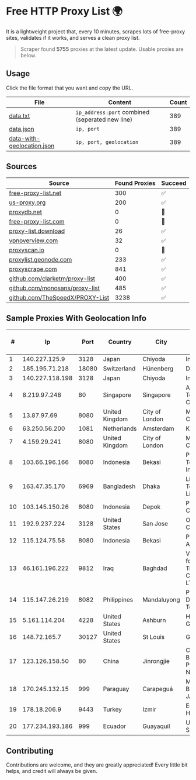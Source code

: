 
# Free HTTP Proxy List 🌍

It is a lightweight project that, every 10 minutes, scrapes lots of free-proxy sites, validates if it works, and serves a clean proxy list.


> Scraper found **5755** proxies at the latest update. Usable proxies are below.

## Usage

Click the file format that you want and copy the URL.


|File|Content|Count|
|----|-------|-----|
|[data.txt](https://raw.githubusercontent.com/themiralay/Proxy-List-World/master/data.txt)|`ip_address:port` combined (seperated new line)|389|
|[data.json](https://raw.githubusercontent.com/themiralay/Proxy-List-World/master/data.json)|`ip, port`|389|
|[data-with-geolocation.json](https://raw.githubusercontent.com/themiralay/Proxy-List-World/master/data-with-geolocation.json)|`ip, port, geolocation`|389|

## Sources

|Source|Found Proxies|Succeed|
|------|-------------|-------|
|[free-proxy-list.net](https://free-proxy-list.net)|300|✅|
|[us-proxy.org](https://www.us-proxy.org)|200|✅|
|[proxydb.net](http://proxydb.net)|0|🚫|
|[free-proxy-list.com](https://free-proxy-list.com/?page=&port=&type%5B%5D=http&type%5B%5D=https&up_time=0&search=Search)|0|🚫|
|[proxy-list.download](https://www.proxy-list.download/HTTP)|26|✅|
|[vpnoverview.com](https://vpnoverview.com/privacy/anonymous-browsing/free-proxy-servers)|32|✅|
|[proxyscan.io](https://www.proxyscan.io)|0|🚫|
|[proxylist.geonode.com](https://proxylist.geonode.com/api/proxy-list?limit=300&page=1&sort_by=lastChecked&sort_type=desc&protocols=http,https)|233|✅|
|[proxyscrape.com](https://api.proxyscrape.com/v2/?request=displayproxies&protocol=http&timeout=10000&country=all&ssl=all&anonymity=all)|841|✅|
|[github.com/clarketm/proxy-list](https://raw.githubusercontent.com/clarketm/proxy-list/master/proxy-list-raw.txt)|400|✅|
|[github.com/monosans/proxy-list](https://raw.githubusercontent.com/monosans/proxy-list/main/proxies/http.txt)|485|✅|
|[github.com/TheSpeedX/PROXY-List](https://raw.githubusercontent.com/TheSpeedX/PROXY-List/master/http.txt)|3238|✅|


## Sample Proxies With Geolocation Info

|#|Ip|Port|Country|City|Internet Service Provider|
|-|--|----|-------|----|-------------------------|
|1|140.227.125.9|3128|Japan|Chiyoda|InfoSphere|
|2|185.195.71.218|18080|Switzerland|Hünenberg|Datasource AG|
|3|140.227.118.198|3128|Japan|Chiyoda|InfoSphere|
|4|8.219.97.248|80|Singapore|Singapore|Alibaba (US) Technology Co., Ltd.|
|5|13.87.97.69|8080|United Kingdom|City of London|Microsoft Corporation|
|6|63.250.56.200|1081|Netherlands|Amsterdam|Kamatera Inc|
|7|4.159.29.241|8080|United Kingdom|City of London|Microsoft Corporation|
|8|103.66.196.166|8080|Indonesia|Bekasi|PT. Mora Telematika Indonesia|
|9|163.47.35.170|6969|Bangladesh|Dhaka|Link3 Technologies Limited|
|10|103.145.150.26|8080|Indonesia|Depok|PT. Indonesia Comnets Plus|
|11|192.9.237.224|3128|United States|San Jose|Oracle Corporation|
|12|115.124.75.58|8080|Indonesia|Bekasi|PT Remala Abadi|
|13|46.161.196.222|9812|Iraq|Baghdad|Valin Company for General Trading and Communication LTD|
|14|115.147.26.219|8082|Philippines|Mandaluyong|Philippine Long Distance Telephone Co.|
|15|5.161.114.204|4228|United States|Ashburn|Hetzner Online GmbH|
|16|148.72.165.7|30127|United States|St Louis|GoDaddy.com|
|17|123.126.158.50|80|China|Jinrongjie|China Unicom Beijing Province Network|
|18|170.245.132.15|999|Paraguay|Carapeguá|MACHADO BAEZ, NERY JAVIER|
|19|178.18.206.9|9443|Turkey|Izmir|Eclit Bilisim Hizmetleri A.S|
|20|177.234.193.186|999|Ecuador|Guayaquil|Ufinet Panama S.A.|



## Contributing

Contributions are welcome, and they are greatly appreciated! Every
little bit helps, and credit will always be given.

